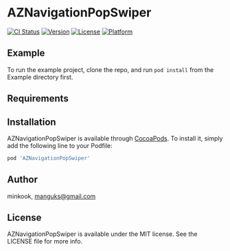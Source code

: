 # AZNavigationPopSwiper

[![CI Status](https://img.shields.io/travis/minkook/AZNavigationPopSwiper.svg?style=flat)](https://travis-ci.org/minkook/AZNavigationPopSwiper)
[![Version](https://img.shields.io/cocoapods/v/AZNavigationPopSwiper.svg?style=flat)](https://cocoapods.org/pods/AZNavigationPopSwiper)
[![License](https://img.shields.io/cocoapods/l/AZNavigationPopSwiper.svg?style=flat)](https://cocoapods.org/pods/AZNavigationPopSwiper)
[![Platform](https://img.shields.io/cocoapods/p/AZNavigationPopSwiper.svg?style=flat)](https://cocoapods.org/pods/AZNavigationPopSwiper)

## Example

To run the example project, clone the repo, and run `pod install` from the Example directory first.

## Requirements

## Installation

AZNavigationPopSwiper is available through [CocoaPods](https://cocoapods.org). To install
it, simply add the following line to your Podfile:

```ruby
pod 'AZNavigationPopSwiper'
```

## Author

minkook, manguks@gmail.com

## License

AZNavigationPopSwiper is available under the MIT license. See the LICENSE file for more info.
